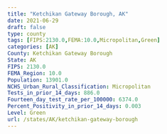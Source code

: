 ```yaml
---
title: "Ketchikan Gateway Borough, AK"
date: 2021-06-29
draft: false
type: county
tags: [FIPS:2130.0,FEMA:10.0,Micropolitan,Green]
categories: [AK]
County: Ketchikan Gateway Borough
State: AK
FIPS: 2130.0
FEMA_Region: 10.0
Population: 13901.0
NCHS_Urban_Rural_Classification: Micropolitan
Tests_in_prior_14_days: 886.0
Fourteen_day_test_rate_per_100000: 6374.0
Percent_Positivity_in_prior_14_days: 0.003
Level: Green
url: /states/AK/ketchikan-gateway-borough
---
```




